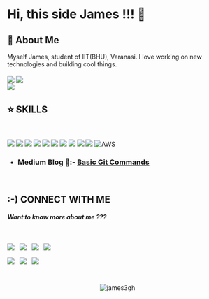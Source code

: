 # Hi, this side James !!! 👋
</div>

## 🚀 About Me 

Myself James, student of IIT(BHU), Varanasi. I love working on new technologies and building cool things.
<br/> <br/> 
<a align="center" href="https://github.com/james3gh">
  <img align="center" src="https://github-readme-streak-stats.herokuapp.com/?user=james3gh&theme=gotham" />
</a>
<a href="https://github.com/james3gh">
  <img align="center" src="https://github-readme-stats.vercel.app/api/top-langs/?username=james3gh&layout=compact&count_private=true&theme=dark&hide=jupyter%20notebook&langs_count=10" />
</a>
<br/> 
<a href="https://github.com/james3gh">
  <img align="center" src="https://github-readme-stats.vercel.app/api?username=james3gh&count_private=true&show_icons=true&theme=dark" />
</a>
<br/> 

## ⭐ SKILLS

<br/>
  
![](https://img.shields.io/badge/C%2B%2B-00599C?style=for-the-badge&logo=c%2B%2B&logoColor=white) ![](	https://img.shields.io/badge/Python-3776AB?style=for-the-badge&logo=python&logoColor=white) ![](	https://img.shields.io/badge/HTML5-E34F26?style=for-the-badge&logo=html5&logoColor=white) ![](	https://img.shields.io/badge/CSS3-1572B6?style=for-the-badge&logo=css3&logoColor=white) ![](	https://img.shields.io/badge/JavaScript-323330?style=for-the-badge&logo=javascript&logoColor=F7DF1E) ![](https://img.shields.io/badge/Bootstrap-563D7C?style=for-the-badge&logo=bootstrap&logoColor=white) ![](	https://img.shields.io/badge/React-20232A?style=for-the-badge&logo=react&logoColor=61DAFB) ![](	https://img.shields.io/badge/Git-F05032?style=for-the-badge&logo=git&logoColor=white) ![](https://img.shields.io/badge/Visual_Studio-5C2D91?style=for-the-badge&logo=visual%20studio&logoColor=white) ![](https://img.shields.io/badge/Medium-12100E?style=for-the-badge&logo=medium&logoColor=white) ![AWS](https://img.shields.io/badge/AWS-%23FF9900.svg?style=for-the-badge&logo=amazon-aws&logoColor=white)

 * ### Medium Blog 📃:- [Basic Git Commands](https://tinyurl.com/GitBasicCommands)

<br/>

## :-) CONNECT WITH ME 
#### *Want to know more about me ???* 

<br/>

 [<img align="center" src="https://img.shields.io/badge/Facebook-1877F2?style=for-the-badge&logo=facebook&logoColor=white"/>](https://www.facebook.com/) &nbsp;   [<img align="center" src="https://img.shields.io/badge/Instagram-E4405F?style=for-the-badge&logo=instagram&logoColor=white"/>](https://www.instagram.com/) &nbsp;  [<img align="center" src="https://img.shields.io/badge/LinkedIn-0077B5?style=for-the-badge&logo=linkedin&logoColor=white"/>](https://www.linkedin.com/feed/) &nbsp;  [<img align="center" src="https://img.shields.io/badge/Quora-%23B92B27.svg?&style=for-the-badge&logo=Quora&logoColor=white"/>](https://www.quora.com/) &nbsp; 

[<img align="center" src="https://img.shields.io/badge/Codeforces-445f9d?style=for-the-badge&logo=Codeforces&logoColor=white"/>](https://codeforces.com/#) &nbsp;  [<img align="center" src="https://img.shields.io/badge/Codechef-%23B92B27.svg?&style=for-the-badge&logo=Codechef&logoColor=white"/>](https://www.codechef.com/#) &nbsp;  [<img align="center" src="https://img.shields.io/badge/Discord-7289DA?style=for-the-badge&logo=discord&logoColor=white"/>](https://discord.com/channels/@me) &nbsp; 
 
<br/>

<p align="center"> <img src="https://komarev.com/ghpvc/?username=james3gh&label=Profile%20views&color=0e75b6&style=flat" alt="james3gh" /></p>

